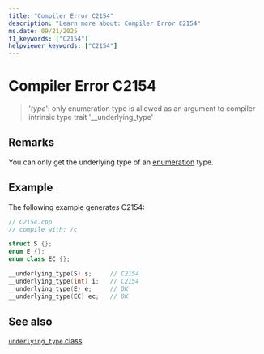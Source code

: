 ```yaml
---
title: "Compiler Error C2154"
description: "Learn more about: Compiler Error C2154"
ms.date: 09/21/2025
f1_keywords: ["C2154"]
helpviewer_keywords: ["C2154"]
---
```

# Compiler Error C2154

> '*type*': only enumeration type is allowed as an argument to compiler intrinsic type trait '__underlying_type'

## Remarks

You can only get the underlying type of an [enumeration](../../cpp/enumerations-cpp.md) type.

## Example

The following example generates C2154:

```cpp
// C2154.cpp
// compile with: /c

struct S {};
enum E {};
enum class EC {};

__underlying_type(S) s;     // C2154
__underlying_type(int) i;   // C2154
__underlying_type(E) e;     // OK
__underlying_type(EC) ec;   // OK
```

## See also

[`underlying_type` class](../../standard-library/underlying-type-class.md)
